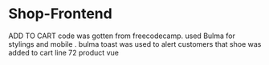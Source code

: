 # Shop-Frontend

ADD TO CART code was gotten from freecodecamp.
used Bulma for stylings and mobile .
bulma toast was used to alert customers that shoe was added to cart line 72 product vue